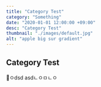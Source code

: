 ```yaml
---
title: "Category Test"
category: "Something"
date: "2020-01-01 12:00:00 +09:00"
desc: "Category Test"
thumbnail: "./images/default.jpg"
alt: "apple big sur gradient"
---
```


## Category Test

🍎ㅇdsd
asdㄴㅇㅁㄴㅇ
